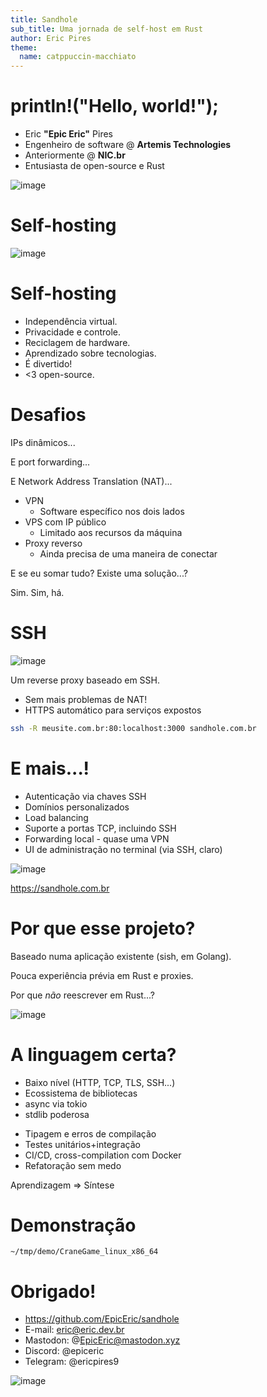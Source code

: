 ```yaml
---
title: Sandhole
sub_title: Uma jornada de self-host em Rust
author: Eric Pires
theme:
  name: catppuccin-macchiato
---
```


println!("Hello, world!");
===

<!-- column_layout: [2, 1] -->

<!-- column: 0 -->

- Eric **"Epic Eric"** Pires 
- Engenheiro de software @ **Artemis Technologies**
- Anteriormente @ **NIC.br**
- Entusiasta de open-source e Rust

<!-- column: 1 -->

![image](eric.jpg)

<!-- end_slide -->

Self-hosting
===

![image](rpi3.jpg)


<!-- end_slide -->

Self-hosting
===

<!-- incremental_lists: true -->

- Independência virtual.
- Privacidade e controle.
- Reciclagem de hardware.
- Aprendizado sobre tecnologias.
- É divertido!
- <3 open-source.

<!-- end_slide -->

Desafios
===

<!-- pause -->

IPs dinâmicos...

<!-- pause -->

E port forwarding...

<!-- pause -->

E Network Address Translation (NAT)...

<!-- incremental_lists: true -->

- VPN
  - Software específico nos dois lados
- VPS com IP público
  - Limitado aos recursos da máquina
- Proxy reverso
  - Ainda precisa de uma maneira de conectar

<!-- end_slide -->

E se eu somar tudo? Existe uma solução...?

<!-- pause -->

Sim. Sim, há.

<!-- pause -->

<!-- jump_to_middle -->

SSH
===

<!-- end_slide -->

![image](logo_sandhole.png)

Um reverse proxy baseado em SSH.
- Sem mais problemas de NAT!
- HTTPS automático para serviços expostos

```bash
ssh -R meusite.com.br:80:localhost:3000 sandhole.com.br
```

<!-- end_slide -->

E mais...!
===

- Autenticação via chaves SSH
- Domínios personalizados
- Load balancing
- Suporte a portas TCP, incluindo SSH
- Forwarding local - quase uma VPN
- UI de administração no terminal (via SSH, claro)

<!-- end_slide -->

<!-- jump_to_middle -->

![image](example_flow.png)

<!-- alignment: center -->

https://sandhole.com.br

<!-- end_slide -->

Por que esse projeto?
===

<!-- pause -->
Baseado numa aplicação existente (sish, em Golang).
<!-- pause -->
Pouca experiência prévia em Rust e proxies.
<!-- pause -->
Por que _não_ reescrever em Rust...?

![image](does_not_compile.png)

<!-- end_slide -->

A linguagem certa?
===

<!-- incremental_lists: true -->

<!-- column_layout: [1, 1] -->

<!-- column: 0 -->

- Baixo nível (HTTP, TCP, TLS, SSH...)
- Ecossistema de bibliotecas
- async via tokio
- stdlib poderosa

<!-- column: 1 -->

- Tipagem e erros de compilação
- Testes unitários+integração
- CI/CD, cross-compilation com Docker
- Refatoração sem medo

<!-- reset_layout -->

<!-- pause -->

<!-- new_lines: 2 -->

<!-- alignment: center -->

Aprendizagem => Síntese

<!-- end_slide -->

<!-- jump_to_middle -->

Demonstração
===

```fish +exec +acquire_terminal
~/tmp/demo/CraneGame_linux_x86_64
```

<!-- end_slide -->

Obrigado!
===

<!-- column_layout: [2, 1] -->

<!-- column: 0 -->

- https://github.com/EpicEric/sandhole
- E-mail: eric@eric.dev.br
- Mastodon: @EpicEric@mastodon.xyz
- Discord: @epiceric
- Telegram: @ericpires9

<!-- column: 1 -->

![image](epic_eric.png)
